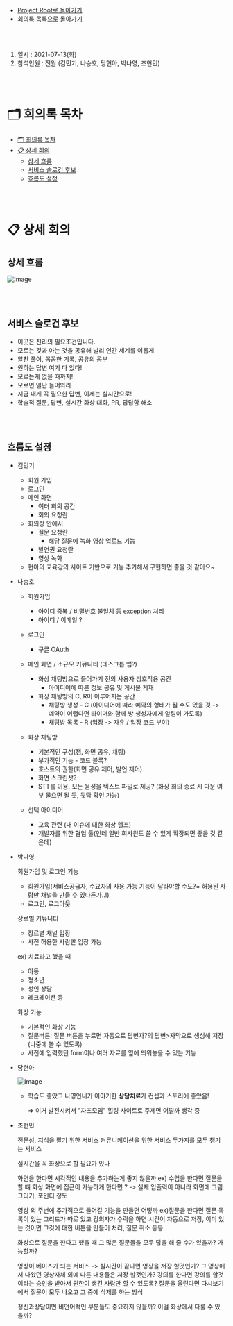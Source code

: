 - [Project Root로 돌아가기](../../README.md)
- [회의록 목록으로 돌아가기](../회의록.md)

<br><br>

1. 일시 : 2021-07-13(화)
2. 참석인원 : 전원 (김민기, 나승호, 당현아, 박나영, 조현민) 

<br><br>

# 🗂 회의록 목차

- [🗂 회의록 목차](#-회의록-목차)
- [📋 상세 회의](#-상세-회의)
  - [상세 흐름](#상세-흐름)
  - [서비스 슬로건 후보](#서비스-슬로건-후보)
  - [흐름도 설정](#흐름도-설정)

<br><br>

# 📋 상세 회의

## 상세 흐름

![image](https://user-images.githubusercontent.com/45550607/127503815-17ca2da7-db37-4ce6-ba11-196836d0163c.png)

<br><br>

## 서비스 슬로건 후보

- 이곳은 진리의 필요조건입니다.
- 모르는 것과 아는 것을 공유해 널리 인간 세계를 이롭게
- 알찬 풀이, 꼼꼼한 기록, 공유의 공부
- 원하는 답변 여기 다 있다!
- 모르는게 없을 때까지!
- 모르면 일단 들어와라
- 지금 내게 꼭 필요한 답변, 이제는 실시간으로!
- 학술적 질문, 답변, 실시간 화상 대화, PR, 답답함 해소

<br><br>

## 흐름도 설정

- 김민기
    - 회원 가입
    - 로그인
    - 메인 화면
        - 여러 회의 공간
        - 회의 요청란
    - 회의장 안에서
        - 질문 요청란
            - 해당 질문에 녹화 영상 업로드 기능
        - 발언권 요청란
        - 영상 녹화
    - 현아의 교육강의 사이트 기반으로 기능 추가해서 구현하면 좋을 것 같아요~

- 나승호
    - 회원가입
        - 아이디 중복 / 비밀번호 불일치 등 exception 처리
        - 아이디 / 이메일 ?
    - 로그인
        - 구글 OAuth
    - 메인 화면 / 소규모 커뮤니티 (데스크톱 앱?)
        - 화상 채팅방으로 들어가기 전의 사용자 상호작용 공간
            - 아이디어에 따른 정보 공유 및 게시물 게재
        - 화상 채팅방의 C, R이 이루어지는 공간
            - 채팅방 생성 - C (아이디어에 따라 예약의 형태가 될 수도 있을 것 -> 예약이 어렵다면 타이머와 함께 방 생성자에게 알림이 가도록)
            - 채팅방 목록 - R (입장 -> 자유 / 입장 코드 부여)
    - 화상 채팅방
        - 기본적인 구성(캠, 화면 공유, 채팅)
        - 부가적인 기능 - 코드 블록?
        - 호스트의 권한(화면 공유 제어, 발언 제어)
        - 화면 스크린샷?
        - STT를 이용, 모든 음성을 텍스트 파일로 제공? (화상 회의 종료 시 다운 여부 물으면 될 듯, 뒷담 확인 가능)

    - 선택 아이디어
        - 교육 관련 (내 이슈에 대한 화상 헬프)
        - 개발자를 위한 협업 툴(인데 일반 회사원도 쓸 수 있게 확장되면 좋을 것 같은데)
- 박나영

    회원가입 및 로그인 기능

    - 회원가입(서비스공급자, 수요자의 사용 가능 기능이 달라야할 수도?= 허용된 사람만 채널을 만들 수 있다든가..!)
    - 로그인, 로그아웃

    장르별 커뮤니티

    - 장르별 채널 입장
    - 사전 허용한 사람만 입장 가능

    ex) 치료라고 했을 때

    - 아동
    - 청소년
    - 성인 상담
    - 레크레이션 등

    화상 기능

    - 기본적인 화상 기능
    - 질문버튼: 질문 버튼을 누르면 자동으로 답변자?의 답변>자막으로 생성해 저장
    (나중에 볼 수 있도록)
    - 사전에 입력했던 form이나 여러 자료를 옆에 띄워놓을 수 있는 기능
- 당현아

    ![image](https://user-images.githubusercontent.com/45550607/127504046-3951a6eb-45f1-484c-9a2d-8241c81422af.png)

    - 학습도 좋았고 나영언니가 이야기한 **상담치료**가 컨셉과 스토리에 좋았음!

        ⇒ 이거 발전시켜서 "자조모임" 힐링 사이트로 주제면 어떨까 생각 중

- 조현민

    전문성, 지식을 팔기 위한 서비스
    커뮤니케이션을 위한 서비스
    두가지를 모두 챙기는 서비스

    실시간을 꼭 화상으로 할 필요가 있나

    화면을 한다면
    시각적인 내용을 추가하는게 좋지 않을까
    ex) 수업을 한다면 질문을 할 떄 화상 화면에 접근이 가능하게 한다면 ? -> 실제 입출력이 아니라 화면에 그림 그리기, 포인터 정도

    영상 외 주변에 추가적으로 들어갈 기능을 만들면 어떻까
    ex)질문을 한다면 질문 목록이 있는 그리드가 따로 있고 강의자가 수락을 하면 시간이 자동으로 저장, 이미 있는 것이면 그것에 대한 버튼을 만들어 처리, 질문 취소 등등

    화상으로 질문을 한다고 했을 때 그 많은 질문들을 모두 답을 해 줄 수가 있을까? 가능할까?

    영상이 베이스가 되는 서비스 -> 실시간이 끝나면 영상을 저장 할것인가? 그 영상에서 나왔던 영상자체 외에 다른 내용들은 저장 할것인가?
    강의를 한다면 강의를 할것이라는 승인을 받아서 권한이 생긴 사람만 할 수 있도록?
    질문을 올린다면 다시보기에서 질문이 모두 나오고 그 중에 삭제를 하는 방식

    정신과상담이면 비언어적인 부분들도 중요하지 않을까? 이걸 화상에서 다룰 수 있을까?
